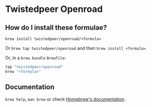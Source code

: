 # Twistedpeer Openroad

## How do I install these formulae?

`brew install twistedpeer/openroad/<formula>`

Or `brew tap twistedpeer/openroad` and then `brew install <formula>`.

Or, in a `brew bundle` `Brewfile`:

```ruby
tap "twistedpeer/openroad"
brew "<formula>"
```

## Documentation

`brew help`, `man brew` or check [Homebrew's documentation](https://docs.brew.sh).
